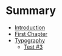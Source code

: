 # Summary

* [Introduction](README.md)
* [First Chapter](chapter1.md)
* [Typography](test-2.md)
  * [Test \#3](test-2/test-3.md)

